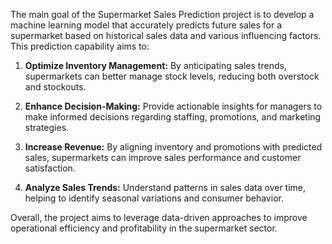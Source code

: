 The main goal of the Supermarket Sales Prediction project is to develop a machine learning model that accurately predicts future sales for a supermarket based on historical sales data and various influencing factors. This prediction capability aims to:

1. **Optimize Inventory Management:** By anticipating sales trends, supermarkets can better manage stock levels, reducing both overstock and stockouts.

2. **Enhance Decision-Making:** Provide actionable insights for managers to make informed decisions regarding staffing, promotions, and marketing strategies.

3. **Increase Revenue:** By aligning inventory and promotions with predicted sales, supermarkets can improve sales performance and customer satisfaction.

4. **Analyze Sales Trends:** Understand patterns in sales data over time, helping to identify seasonal variations and consumer behavior.

Overall, the project aims to leverage data-driven approaches to improve operational efficiency and profitability in the supermarket sector.
